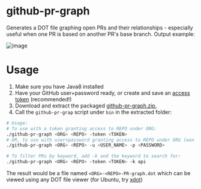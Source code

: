 # github-pr-graph
Generates a DOT file graphing open PRs and their relationships - especially useful when one PR is based on another PR's base branch. Output example:

![image](https://user-images.githubusercontent.com/2573953/29886875-941192c2-8d89-11e7-8555-43a7c7edcd88.png)

# Usage
 1. Make sure you have Java8 installed
 2. Have your GitHub user+password ready, or create and save an [access token](https://github.com/settings/tokens) (recommended!)
 3. Download and extract the packaged [github-pr-graph.zip](https://github.com/tzachz/github-pr-graph/raw/master/github-pr-graph.zip), 
 4. Call the `github-pr-grap` script under `bin` in the extracted folder:

```bash
# Usage:
# To use with a token granting access to REPO under ORG: 
./github-pr-graph <ORG> <REPO> -token <TOKEN> 
# OR, to use with user+password granting access to REPO under ORG (won't work for users with 2FA enabled): 
./github-pr-graph <ORG> <REPO> -u <USER_NAME> -p <PASSWORD> 

# To filter PRs by keyword, add -k and the keyword to search for:
./github-pr-graph <ORG> <REPO> -token <TOKEN> -k api
```

The result would be a file named `<ORG>-<REPO>-PR-graph.dot` which can be viewed using any DOT file viewer (for Ubuntu, try [xdot](https://pypi.python.org/pypi/xdot))

